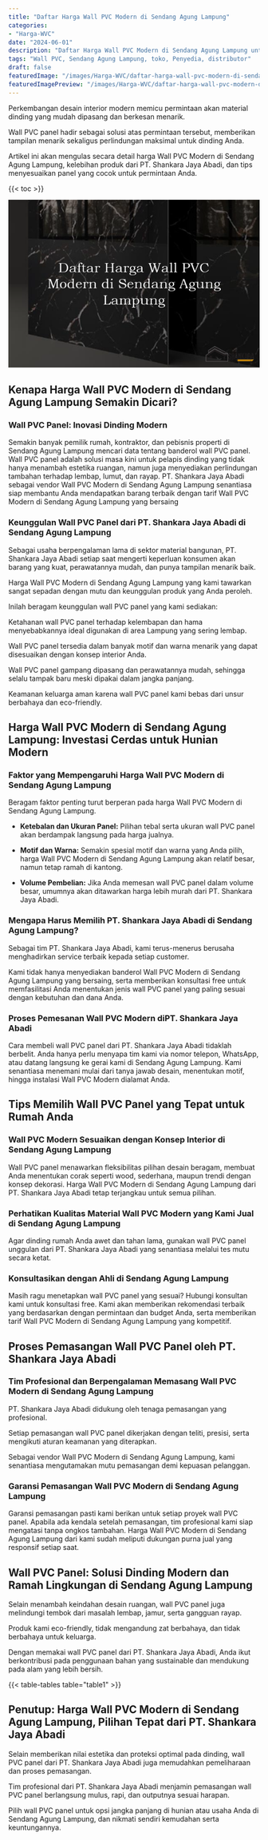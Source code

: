 ```yaml
---
title: "Daftar Harga Wall PVC Modern di Sendang Agung Lampung"
categories:
- "Harga-WVC"
date: "2024-06-01"
description: "Daftar Harga Wall PVC Modern di Sendang Agung Lampung untuk tempat tinggal, perkantoran, serta gerai. Panel terbaik, variasi motif, variasi warna elegan, beserta layanan pemasangan oleh teknisi ahli dan kepastian resmi!|Servis penyediaan Wall PVC Modern di Sendang Agung Lampung bagi kebutuhan tempat tinggal, kantor, atau toko, dengan produk unggulan dan instalasi oleh tim ahli serta jaminan resmi.|Solusi Wall PVC Modern di Sendang Agung Lampung yang terbukti untuk tempat tinggal, perkantoran, dan gerai, dengan panel terbaik dan instalasi oleh tenaga ahli profesional dan kepastian resmi.|Distribusi Wall PVC Modern di Sendang Agung Lampung untuk tempat tinggal, perkantoran, dan toko, dengan material unggulan dan pemasangan oleh tenaga ahli profesional, lengkap beserta garansi resmi.}"
tags: "Wall PVC, Sendang Agung Lampung, toko, Penyedia, distributor"
draft: false
featuredImage: "/images/Harga-WVC/daftar-harga-wall-pvc-modern-di-sendang-agung-lampung.png"
featuredImagePreview: "/images/Harga-WVC/daftar-harga-wall-pvc-modern-di-sendang-agung-lampung.png"
---
```


Perkembangan desain interior modern memicu permintaan akan material dinding yang mudah dipasang dan berkesan menarik.

Wall PVC panel hadir sebagai solusi atas permintaan tersebut, memberikan tampilan menarik sekaligus perlindungan maksimal untuk dinding Anda.

Artikel ini akan mengulas secara detail harga Wall PVC Modern di Sendang Agung Lampung, kelebihan produk dari PT. Shankara Jaya Abadi, dan tips menyesuaikan panel yang cocok untuk permintaan Anda.

{{< toc >}}

![Daftar Harga Wall PVC Modern di Sendang Agung Lampung](/images/Harga-WVC/Daftar-Harga-Wall-PVC-Modern-di-Sendang-Agung-Lampung.png)

## Kenapa Harga Wall PVC Modern di Sendang Agung Lampung Semakin Dicari?

### Wall PVC Panel: Inovasi Dinding Modern

Semakin banyak pemilik rumah, kontraktor, dan pebisnis properti di Sendang Agung Lampung mencari data tentang banderol wall PVC panel. Wall PVC panel adalah solusi masa kini untuk pelapis dinding yang tidak hanya menambah estetika ruangan, namun juga menyediakan perlindungan tambahan terhadap lembap, lumut, dan rayap. PT. Shankara Jaya Abadi sebagai vendor Wall PVC Modern di Sendang Agung Lampung senantiasa siap membantu Anda mendapatkan barang terbaik dengan tarif Wall PVC Modern di Sendang Agung Lampung yang bersaing

### Keunggulan Wall PVC Panel dari PT. Shankara Jaya Abadi di Sendang Agung Lampung

Sebagai usaha berpengalaman lama di sektor material bangunan, PT. Shankara Jaya Abadi setiap saat mengerti keperluan konsumen akan barang yang kuat, perawatannya mudah, dan punya tampilan menarik baik.

Harga Wall PVC Modern di Sendang Agung Lampung yang kami tawarkan sangat sepadan dengan mutu dan keunggulan produk yang Anda peroleh.

Inilah beragam keunggulan wall PVC panel yang kami sediakan:

Ketahanan wall PVC panel terhadap kelembapan dan hama menyebabkannya ideal digunakan di area Lampung yang sering lembap.

Wall PVC panel tersedia dalam banyak motif dan warna menarik yang dapat disesuaikan dengan konsep interior Anda.

Wall PVC panel gampang dipasang dan perawatannya mudah, sehingga selalu tampak baru meski dipakai dalam jangka panjang.

Keamanan keluarga aman karena wall PVC panel kami bebas dari unsur berbahaya dan eco-friendly.

## Harga Wall PVC Modern di Sendang Agung Lampung: Investasi Cerdas untuk Hunian Modern

### Faktor yang Mempengaruhi Harga Wall PVC Modern di Sendang Agung Lampung

Beragam faktor penting turut berperan pada harga Wall PVC Modern di Sendang Agung Lampung.

- **Ketebalan dan Ukuran Panel:** Pilihan tebal serta ukuran wall PVC panel akan berdampak langsung pada harga jualnya.

- **Motif dan Warna:** Semakin spesial motif dan warna yang Anda pilih, harga Wall PVC Modern di Sendang Agung Lampung akan relatif besar, namun tetap ramah di kantong.

- **Volume Pembelian:** Jika Anda memesan wall PVC panel dalam volume besar, umumnya akan ditawarkan harga lebih murah dari PT. Shankara Jaya Abadi.

### Mengapa Harus Memilih PT. Shankara Jaya Abadi di Sendang Agung Lampung?

Sebagai tim PT. Shankara Jaya Abadi, kami terus-menerus berusaha menghadirkan service terbaik kepada setiap customer.

Kami tidak hanya menyediakan banderol Wall PVC Modern di Sendang Agung Lampung yang bersaing, serta memberikan konsultasi free untuk memfasilitasi Anda menentukan jenis wall PVC panel yang paling sesuai dengan kebutuhan dan dana Anda.

### Proses Pemesanan Wall PVC Modern diPT. Shankara Jaya Abadi

Cara membeli wall PVC panel dari PT. Shankara Jaya Abadi tidaklah berbelit. Anda hanya perlu menyapa tim kami via nomor telepon, WhatsApp, atau datang langsung ke gerai kami di Sendang Agung Lampung. Kami senantiasa menemani mulai dari tanya jawab desain, menentukan motif, hingga instalasi Wall PVC Modern dialamat Anda.

## Tips Memilih Wall PVC Panel yang Tepat untuk Rumah Anda

### Wall PVC Modern Sesuaikan dengan Konsep Interior di Sendang Agung Lampung

Wall PVC panel menawarkan fleksibilitas pilihan desain beragam, membuat Anda menentukan corak seperti wood, sederhana, maupun trendi dengan konsep dekorasi. Harga Wall PVC Modern di Sendang Agung Lampung dari PT. Shankara Jaya Abadi tetap terjangkau untuk semua pilihan.

### Perhatikan Kualitas Material Wall PVC Modern yang Kami Jual di Sendang Agung Lampung

Agar dinding rumah Anda awet dan tahan lama, gunakan wall PVC panel unggulan dari PT. Shankara Jaya Abadi yang senantiasa melalui tes mutu secara ketat.

### Konsultasikan dengan Ahli di Sendang Agung Lampung

Masih ragu menetapkan wall PVC panel yang sesuai? Hubungi konsultan kami untuk konsultasi free. Kami akan memberikan rekomendasi terbaik yang berdasarkan dengan permintaan dan budget Anda, serta memberikan tarif Wall PVC Modern di Sendang Agung Lampung yang kompetitif.

## Proses Pemasangan Wall PVC Panel oleh PT. Shankara Jaya Abadi

### Tim Profesional dan Berpengalaman Memasang Wall PVC Modern di Sendang Agung Lampung

PT. Shankara Jaya Abadi didukung oleh tenaga pemasangan yang profesional.

Setiap pemasangan wall PVC panel dikerjakan dengan teliti, presisi, serta mengikuti aturan keamanan yang diterapkan.

Sebagai vendor Wall PVC Modern di Sendang Agung Lampung, kami senantiasa mengutamakan mutu pemasangan demi kepuasan pelanggan.

### Garansi Pemasangan Wall PVC Modern di Sendang Agung Lampung

Garansi pemasangan pasti kami berikan untuk setiap proyek wall PVC panel. Apabila ada kendala setelah pemasangan, tim profesional kami siap mengatasi tanpa ongkos tambahan. Harga Wall PVC Modern di Sendang Agung Lampung dari kami sudah meliputi dukungan purna jual yang responsif setiap saat.

## Wall PVC Panel: Solusi Dinding Modern dan Ramah Lingkungan di Sendang Agung Lampung

Selain menambah keindahan desain ruangan, wall PVC panel juga melindungi tembok dari masalah lembap, jamur, serta gangguan rayap.

Produk kami eco-friendly, tidak mengandung zat berbahaya, dan tidak berbahaya untuk keluarga.

Dengan memakai wall PVC panel dari PT. Shankara Jaya Abadi, Anda ikut berkontribusi pada penggunaan bahan yang sustainable dan mendukung pada alam yang lebih bersih.

{{< table-tables table="table1" >}}

## Penutup: Harga Wall PVC Modern di Sendang Agung Lampung, Pilihan Tepat dari PT. Shankara Jaya Abadi

Selain memberikan nilai estetika dan proteksi optimal pada dinding, wall PVC panel dari PT. Shankara Jaya Abadi juga memudahkan pemeliharaan dan proses pemasangan.

Tim profesional dari PT. Shankara Jaya Abadi menjamin pemasangan wall PVC panel berlangsung mulus, rapi, dan outputnya sesuai harapan.

Pilih wall PVC panel untuk opsi jangka panjang di hunian atau usaha Anda di Sendang Agung Lampung, dan nikmati sendiri kemudahan serta keuntungannya.
